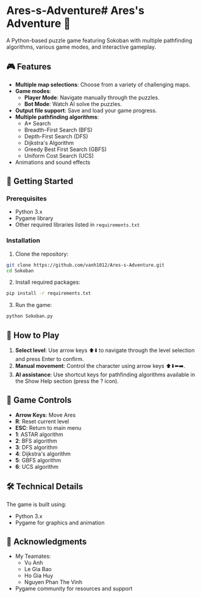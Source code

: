 # Ares-s-Adventure# Ares's Adventure 🧱
A Python-based puzzle game featuring Sokoban with multiple pathfinding algorithms, various game modes, and interactive gameplay.

## 🎮 Features
- **Multiple map selections**: Choose from a variety of challenging maps.
- **Game modes**:
  - **Player Mode**: Navigate manually through the puzzles.
  - **Bot Mode**: Watch AI solve the puzzles.
- **Output file support**: Save and load your game progress.
- **Multiple pathfinding algorithms**:
  - A* Search
  - Breadth-First Search (BFS)
  - Depth-First Search (DFS)
  - Dijkstra's Algorithm
  - Greedy Best First Search (GBFS)
  - Uniform Cost Search (UCS)
- Animations and sound effects

## 🚀 Getting Started

### Prerequisites
- Python 3.x
- Pygame library
- Other required libraries listed in `requirements.txt`

### Installation

1. Clone the repository:
```bash
git clone https://github.com/vanh1012/Ares-s-Adventure.git
cd Sokoban
```
2. Install required packages:
```bash
pip install -r requirements.txt
```
3. Run the game:
```bash
python Sokoban.py
```
## 🎯 How to Play
1. **Select level**: Use arrow keys ⬆️⬇️ to navigate through the level selection and press Enter to confirm.
2. **Manual movement**: Control the character using arrow keys ⬆️⬇️⬅️➡️.
3. **AI assistance**: Use shortcut keys for pathfinding algorithms available in the Show Help section (press the ? icon).

## 🎨 Game Controls

- **Arrow Keys**: Move Ares
- **R**: Reset current level
- **ESC**: Return to main menu
- **1**: ASTAR algorithm
- **2**: BFS algorithm
- **3**: DFS algorithm
- **4**: Dijkstra's algorithm
- **5**: GBFS algorithm
- **6**: UCS algorithm
 
## 🛠️ Technical Details
The game is built using:
- Python 3.x
- Pygame for graphics and animation

## 🙏 Acknowledgments
- My Teamates:
  + Vu Anh
  + Le Gia Bao
  + Ho Gia Huy
  + Nguyen Phan The Vinh
- Pygame community for resources and support